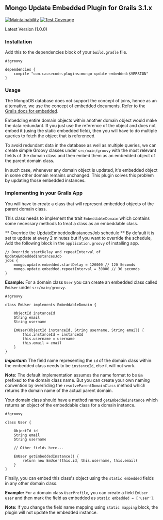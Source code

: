 ## Mongo Update Embedded Plugin for Grails 3.1.x

[![Maintainability](https://api.codeclimate.com/v1/badges/74a1adc38f8680230299/maintainability)](https://codeclimate.com/repos/5ab8e30d68478e0271005a99/maintainability)
[![Test Coverage](https://api.codeclimate.com/v1/badges/74a1adc38f8680230299/test_coverage)](https://codeclimate.com/repos/5ab8e30d68478e0271005a99/test_coverage)

Latest Version (1.0.0)

### Installation

Add this to the dependencies block of your `build.gradle` file.

```
#!groovy

dependencies {
    compile "com.causecode.plugins:mongo-update-embedded:$VERSION"
}
```

### Usage

The MongoDB database does not support the concept of joins, hence as an alternative, we use the concept of embedded documents.
Refer to the [Grails docs for embedded](http://docs.grails.org/3.2.0.RC1/ref/Domain%20Classes/embedded.html).

Embedding entire domain objects within another domain object would make the data redundant. If you just use the reference of the object
and does not embed it (using the static embedded field), then you will have to do multiple queries to fetch the object that is referenced.

To avoid redundant data in the database as well as multiple queries, we can create simple Groovy classes under `src/main/groovy`
with the most relevant fields of the domain class and then embed them as an embedded object of the parent domain class.

In such case, whenever any domain object is updated, it's embedded object in some other domain remains unchanged. This plugin solves this
problem by updating those embedded instances.

### Implementing in your Grails App

You will have to create a class that will represent embedded objects of the parent domain class.

This class needs to implement the trait `EmbeddableDomain` which contains some necessary methods to treat a class as an embeddable class.

** Override the UpdateEmbeddedInstancesJob schedule **
By default it is set to update at every 2 minutes but if you want to override the schedule, Add the following block in the `application.groovy` of installing app.

```
// Override startDelay and repeatInterval of UpdateEmbeddedInstancesJob
jobs {
    mongo.update.embedded.startDelay = 120000 // 120 Seconds
    mongo.update.embedded.repeatInterval = 30000 // 30 seconds
}
```

**Example:** For a domain class `User` you can create an embedded class called `EmUser` under `src/main/groovy`.

```
#!groovy

class EmUser implements EmbeddableDomain {

    ObjectId instanceId
    String email
    String username

    EmUser(ObjectId instanceId, String username, String email) {
        this.instanceId = instanceId
        this.username = username
        this.email = email
    }
}
```

**_Important:_** The field name representing the `id` of the domain class within the embedded class needs to be `instanceId`, else it will not work.

**Note:** The default implementation assumes the name format to be `Em` prefixed to the domain class name. But you can create your own naming
    convention by overriding the `resolveParentDomainClass` method which returns the domain name of the actual parent domain.

Your domain class should have a method named `getEmbeddedInstance` which returns an object of the embeddable class for a domain instance.

```
#!groovy

class User {

    ObjectId id
    String email
    String username

    // Other fields here...

    EmUser getEmbeddedInstance() {
        return new EmUser(this.id, this.username, this.email)
    }
}
```

Finally, you can embed this class's object using the `static embedded` fields in any other domain class.

**Example:** For a domain class `UserProfile`, you can create a field `EmUser user` and then mark the field as embedded as
    `static embedded = ['user']`.

**Note:** If you change the field name mapping using `static mapping` block, the plugin will not update the embedded instance.
